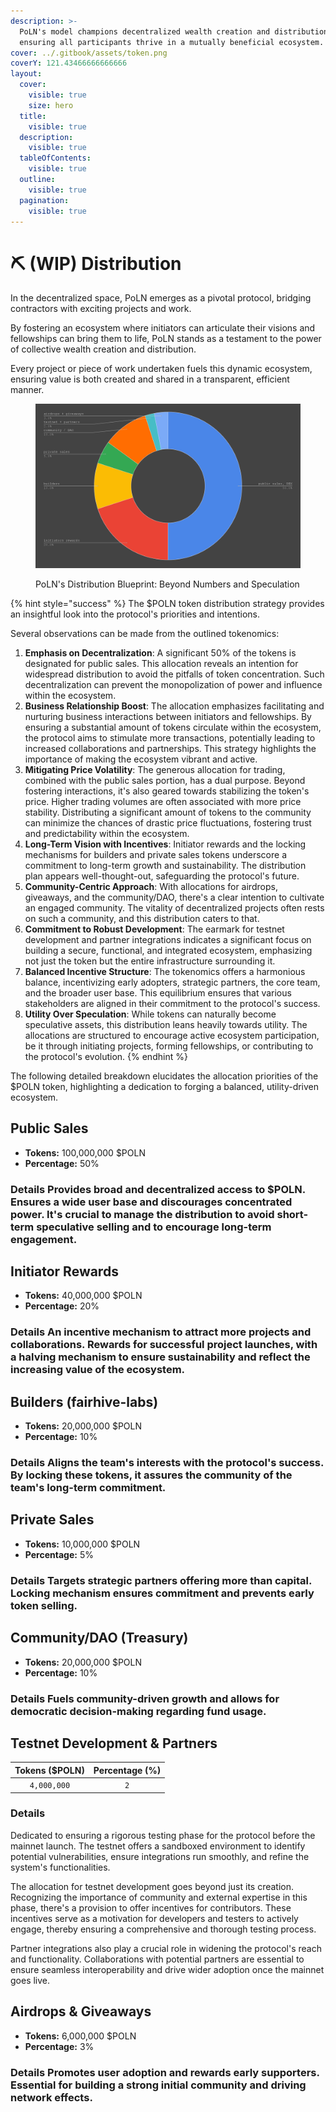 ```yaml
---
description: >-
  PoLN's model champions decentralized wealth creation and distribution,
  ensuring all participants thrive in a mutually beneficial ecosystem.
cover: ../.gitbook/assets/token.png
coverY: 121.43466666666666
layout:
  cover:
    visible: true
    size: hero
  title:
    visible: true
  description:
    visible: true
  tableOfContents:
    visible: true
  outline:
    visible: true
  pagination:
    visible: true
---
```


# ⛏ (WIP) Distribution

In the decentralized space, PoLN emerges as a pivotal protocol, bridging contractors with exciting projects and work.&#x20;

By fostering an ecosystem where initiators can articulate their visions and fellowships can bring them to life, PoLN stands as a testament to the power of collective wealth creation and distribution.&#x20;

Every project or piece of work undertaken fuels this dynamic ecosystem, ensuring value is both created and shared in a transparent, efficient manner.

<figure><img src="../.gitbook/assets/chart.png" alt=""><figcaption><p>PoLN's Distribution Blueprint: Beyond Numbers and Speculation</p></figcaption></figure>

{% hint style="success" %}
The $POLN token distribution strategy provides an insightful look into the protocol's priorities and intentions.&#x20;

Several observations can be made from the outlined tokenomics:

1. **Emphasis on Decentralization**: A significant 50% of the tokens is designated for public sales. This allocation reveals an intention for widespread distribution to avoid the pitfalls of token concentration. Such decentralization can prevent the monopolization of power and influence within the ecosystem.
2. **Business Relationship Boost**: The allocation emphasizes facilitating and nurturing business interactions between initiators and fellowships. By ensuring a substantial amount of tokens circulate within the ecosystem, the protocol aims to stimulate more transactions, potentially leading to increased collaborations and partnerships. This strategy highlights the importance of making the ecosystem vibrant and active.
3. **Mitigating Price Volatility**: The generous allocation for trading, combined with the public sales portion, has a dual purpose. Beyond fostering interactions, it's also geared towards stabilizing the token's price. Higher trading volumes are often associated with more price stability. Distributing a significant amount of tokens to the community can minimize the chances of drastic price fluctuations, fostering trust and predictability within the ecosystem.
4. **Long-Term Vision with Incentives**: Initiator rewards and the locking mechanisms for builders and private sales tokens underscore a commitment to long-term growth and sustainability. The distribution plan appears well-thought-out, safeguarding the protocol's future.
5. **Community-Centric Approach**: With allocations for airdrops, giveaways, and the community/DAO, there's a clear intention to cultivate an engaged community. The vitality of decentralized projects often rests on such a community, and this distribution caters to that.
6. **Commitment to Robust Development**: The earmark for testnet development and partner integrations indicates a significant focus on building a secure, functional, and integrated ecosystem, emphasizing not just the token but the entire infrastructure surrounding it.
7. **Balanced Incentive Structure**: The tokenomics offers a harmonious balance, incentivizing early adopters, strategic partners, the core team, and the broader user base. This equilibrium ensures that various stakeholders are aligned in their commitment to the protocol's success.
8. **Utility Over Speculation**: While tokens can naturally become speculative assets, this distribution leans heavily towards utility. The allocations are structured to encourage active ecosystem participation, be it through initiating projects, forming fellowships, or contributing to the protocol's evolution.
{% endhint %}

The following detailed breakdown elucidates the allocation priorities of the $POLN token, highlighting a dedication to forging a balanced, utility-driven ecosystem.

## **Public Sales**

* **Tokens:** 100,000,000 $POLN
* **Percentage:** 50%
### **Details** Provides broad and decentralized access to $POLN. Ensures a wide user base and discourages concentrated power. It's crucial to manage the distribution to avoid short-term speculative selling and to encourage long-term engagement.

## **Initiator Rewards**

* **Tokens:** 40,000,000 $POLN
* **Percentage:** 20%
### **Details** An incentive mechanism to attract more projects and collaborations. Rewards for successful project launches, with a halving mechanism to ensure sustainability and reflect the increasing value of the ecosystem.

## **Builders (fairhive-labs)**

* **Tokens:** 20,000,000 $POLN
* **Percentage:** 10%
### **Details** Aligns the team's interests with the protocol's success. By locking these tokens, it assures the community of the team's long-term commitment.

## **Private Sales**

* **Tokens:** 10,000,000 $POLN
* **Percentage:** 5%
### **Details** Targets strategic partners offering more than capital. Locking mechanism ensures commitment and prevents early token selling.

## **Community/DAO (Treasury)**

* **Tokens:** 20,000,000 $POLN
* **Percentage:** 10%
### **Details** Fuels community-driven growth and allows for democratic decision-making regarding fund usage.

## **Testnet Development & Partners**

| Tokens ($POLN) | Percentage (%) |
| :------------: | :------------: |
|   `4,000,000`  |       `2`      |

### **Details**

Dedicated to ensuring a rigorous testing phase for the protocol before the mainnet launch. The testnet offers a sandboxed environment to identify potential vulnerabilities, ensure integrations run smoothly, and refine the system's functionalities.

The allocation for testnet development goes beyond just its creation. Recognizing the importance of community and external expertise in this phase, there's a provision to offer incentives for contributors. These incentives serve as a motivation for developers and testers to actively engage, thereby ensuring a comprehensive and thorough testing process.

Partner integrations also play a crucial role in widening the protocol's reach and functionality. Collaborations with potential partners are essential to ensure seamless interoperability and drive wider adoption once the mainnet goes live.

## **Airdrops & Giveaways**

* **Tokens:** 6,000,000 $POLN
* **Percentage:** 3%
### **Details** Promotes user adoption and rewards early supporters. Essential for building a strong initial community and driving network effects.
